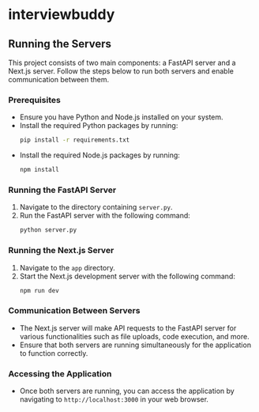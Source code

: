 # interviewbuddy

## Running the Servers

This project consists of two main components: a FastAPI server and a Next.js server. Follow the steps below to run both servers and enable communication between them.

### Prerequisites

- Ensure you have Python and Node.js installed on your system.
- Install the required Python packages by running:
  ```bash
  pip install -r requirements.txt
  ```
- Install the required Node.js packages by running:
  ```bash
  npm install
  ```

### Running the FastAPI Server

1. Navigate to the directory containing `server.py`.
2. Run the FastAPI server with the following command:
   ```bash
   python server.py
   ```

### Running the Next.js Server

1. Navigate to the `app` directory.
2. Start the Next.js development server with the following command:
   ```bash
   npm run dev
   ```

### Communication Between Servers

- The Next.js server will make API requests to the FastAPI server for various functionalities such as file uploads, code execution, and more.
- Ensure that both servers are running simultaneously for the application to function correctly.

### Accessing the Application

- Once both servers are running, you can access the application by navigating to `http://localhost:3000` in your web browser.

